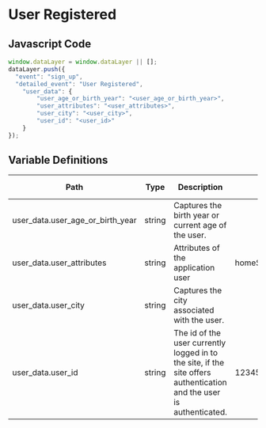 # User Registered

### 

## Javascript Code
```js
window.dataLayer = window.dataLayer || [];
dataLayer.push({
  "event": "sign_up",
  "detailed_event": "User Registered",
    "user_data": {
        "user_age_or_birth_year": "<user_age_or_birth_year>",
        "user_attributes": "<user_attributes>",
        "user_city": "<user_city>",
        "user_id": "<user_id>"
    }
});
```

## Variable Definitions

|Path|Type|Description|Example|Pattern|Min Length|Max Length|Minimum|Maximum|Multiple Of|
| --- | --- | --- | --- | --- | --- | --- | --- | --- | --- |
|user_data.user_age_or_birth_year|string|Captures the birth year or current age of the user.||||||||
|user_data.user_attributes|string|Attributes of the application user|homeStore\~234\|loyaltyTier\~gold\|memberSince\~2002|||||||
|user_data.user_city|string|Captures the city associated with the user.||||||||
|user_data.user_id|string|The id of the user currently logged in to the site, if the site offers authentication and the user is authenticated.|123456, abc123|||||||




